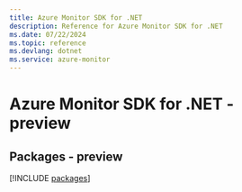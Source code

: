 ```yaml
---
title: Azure Monitor SDK for .NET
description: Reference for Azure Monitor SDK for .NET
ms.date: 07/22/2024
ms.topic: reference
ms.devlang: dotnet
ms.service: azure-monitor
---
```

# Azure Monitor SDK for .NET - preview
## Packages - preview
[!INCLUDE [packages](monitor-index.md)]